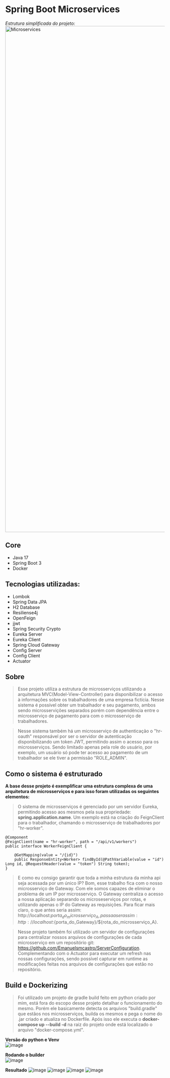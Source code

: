 # Spring Boot Microservices
*Estrutura simplificada do projeto:*
<img width="1600" alt="Microservices" src="https://github.com/Emanuelsmcastro/SpringBootMicroservices/assets/93106680/dc756ba7-d66a-43d1-adbd-0e088f74222b">

## Core
- Java 17
- Spring Boot 3
- Docker

## Tecnologias utilizadas:
-  Lombok
-  Spring Data JPA
-  H2 Database
-  Resiliense4j
-  OpenFeign
-  jjwt
-  Spring Security Crypto
-  Eureka Server
-  Eureka Client
-  Spring Cloud Gateway
-  Config Server
-  Config Client
-  Actuator

## Sobre
>Esse projeto utiliza a estrutura de microsserviços utilizando a arquitetura MVC(Model-View-Controller) para disponibilizar o acesso à informações sobre os trabalhadores de uma empresa fictícia. Nesse sistema é possível obter um trabalhador e seu pagamento, ambos sendo microsservições separados porém com dependência entre o microsserviço de pagamento para com o microsserviço de trabalhadores.

>Nesse sistema também há um microsserviço de authenticação o "hr-oauth" responsável por ser o servidor de autenticação disponibilizando um token JWT, permitindo assim o acesso para os microsserviços. Sendo limitado apenas pela role do usuário, por exemplo, um usuário só pode ter acesso ao pagamento de um trabalhador se ele tiver a permissão "ROLE_ADMIN".

## Como o sistema é estruturado
**A base desse projeto é exemplificar uma estrutura complexa de uma arquitetura de microsserviços e para isso foram utilizadas os seguintes elementos:**

>O sistema de microsserviços é gerenciado por um servidor Eureka, permitindo acesso aos mesmos pela sua propriedade: **spring.application.name**. Um exemplo está na criação do FeignClient para o trabalhador, chamando o microsserviço de trabalhadores por "hr-worker".

```
@Component
@FeignClient(name = "hr-worker", path = "/api/v1/workers")
public interface WorkerFeignClient {

	@GetMapping(value = "/{id}")
	public ResponseEntity<Worker> findById(@PathVariable(value = "id") Long id, @RequestHeader(value = "token") String token);
}
```

>E como eu consigo garantir que toda a minha estrutura da minha api seja acessada por um único IP? Bom, esse trabalho fica com o nosso microsserviço de Gateway. Com ele somos capazes de eliminar o problema de um IP por microsserviço. O Gateway centraliza o acesso a nossa aplicação separando os microseserviços por rotas, e utilizando apenas o IP do Gateway as requisições. Para ficar mais claro, o que antes seria assim: http://localhost:${porta_do_microsserviço_A}, passa a ser assim: http://localhost:${porta_do_Gateway}/${rota_do_microsserviço_A}.

>Nesse projeto também foi utilizado um servidor de configurações para centralizar nossos arquivos de configurações de cada microsserviço em um repositório git: https://github.com/Emanuelsmcastro/ServerConfiguration. Complementando com o Actuator para executar um refresh nas nossas configurações, sendo possível capturar em runtime as modificações feitas nos arquivos de configurações que estão no repositório.

## Build e Dockerizing 
>Foi utilizado um projeto de gradle build feito em python criado por mim, está fora do escopo desse projeto detalhar o funcionamento do mesmo. Porém ele basicamente detecta os arquivos "build.gradle" que estãos nos microsserviços, builda os mesmos e pega o nome do .jar criado e atualiza no Dockerfile. Após isso ele executa o **docker-compose up --build -d** na raiz do projeto onde está localizado o arquivo "docker-compose.yml".

**Versão do python e Venv**                                                                                                
![image](https://github.com/Emanuelsmcastro/SpringBootMicroservices/assets/93106680/52bf7c2d-16c7-4132-b84a-e5ebdf8934e7)

**Rodando o builder**                                                                                                                   
![image](https://github.com/Emanuelsmcastro/SpringBootMicroservices/assets/93106680/90f855b0-c1f8-4f7b-b8a4-137702effb79)

**Resultado**
![image](https://github.com/Emanuelsmcastro/SpringBootMicroservices/assets/93106680/48770217-db05-46bf-acf2-fd5b18f3a149)
![image](https://github.com/Emanuelsmcastro/SpringBootMicroservices/assets/93106680/c20b6e3f-fb11-44e0-80ff-88e4383f43b6)
![image](https://github.com/Emanuelsmcastro/SpringBootMicroservices/assets/93106680/91b23f70-3309-4598-a3a4-b8062108a1a2)
![image](https://github.com/Emanuelsmcastro/SpringBootMicroservices/assets/93106680/a7b682d0-ab79-47a5-b16f-196fff6e7fba)






